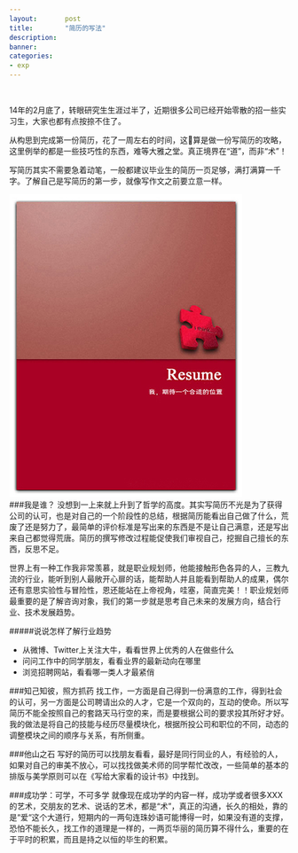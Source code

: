 ```yaml
---
layout:       post
title:        "简历的写法"
description: 
banner: 
categories: 
- exp
---
```


<br />

14年的2月底了，转眼研究生生涯过半了，近期很多公司已经开始零散的招一些实习生，大家也都有点按捺不住了。

从构思到完成第一份简历，花了一周左右的时间，这算是做一份写简历的攻略，这里例举的都是一些技巧性的东西，难等大雅之堂。真正境界在“道”，而非“术”！

写简历其实不需要急着动笔，一般都建议毕业生的简历一页足够，满打满算一千字。了解自己是写简历的第一步，就像写作文之前要立意一样。


![代码](/img/posts/resume.jpg)  
###我是谁？
没想到一上来就上升到了哲学的高度。其实写简历不光是为了获得公司的认可，也是对自己的一个阶段性的总结，根据简历能看出自己做了什么，荒废了还是努力了，最简单的评价标准是写出来的东西是不是让自己满意，还是写出来自己都觉得荒唐。简历的撰写修改过程能促使我们审视自己，挖掘自己擅长的东西，反思不足。

世界上有一种工作我非常羡慕，就是职业规划师，他能接触形色各异的人，三教九流的行业，能听到别人最敞开心扉的话，能帮助人并且能看到帮助人的成果，偶尔还有意思实验性与冒险性，恩还能站在上帝视角，哇塞，简直完美！！职业规划师最重要的是了解咨询对象，我们的第一步就是思考自己未来的发展方向，结合行业、技术发展趋势。

#####说说怎样了解行业趋势

- 从微博、Twitter上关注大牛，看看世界上优秀的人在做些什么
- 问问工作中的同学朋友，看看业界的最新动向在哪里
- 浏览招聘网站，看看哪一类人才最紧俏


###知己知彼，照方抓药
找工作，一方面是自己得到一份满意的工作，得到社会的认可，另一方面是公司聘请出众的人才，它是一个双向的，互动的使命。所以写简历不能全按照自己的套路天马行空的来，而是要根据公司的要求投其所好才好。我的做法是将自己的技能与经历尽量模块化，根据所投公司和职位的不同，动态的调整模块之间的顺序与关系，有所侧重。

###他山之石
写好的简历可以找朋友看看，最好是同行同业的人，有经验的人，如果对自己的审美不放心，可以找找做美术师的同学帮忙改改，一些简单的基本的排版与美学原则可以在《写给大家看的设计书》中找到。

###成功学：可学，不可多学
就像现在成功学的内容一样，成功学或者很多XXX的艺术，交朋友的艺术、说话的艺术，都是“术”，真正的沟通，长久的相处，靠的是“爱“这个大道行，短期内的一两句连珠妙语可能博得一时，如果没有道的支撑，恐怕不能长久，找工作的道理是一样的，一两页华丽的简历算不得什么，重要的在于平时的积累，而且是持之以恒的毕生的积累。




